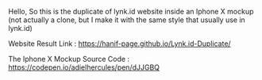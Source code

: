 Hello, So this is the duplicate of lynk.id website inside an Iphone X mockup (not actually a clone, but I make it with the same style that usually use in lynk.id) 

Website Result Link : https://hanif-page.github.io/Lynk.id-Duplicate/

The Iphone X Mockup Source Code : https://codepen.io/adielhercules/pen/dJJGBQ

